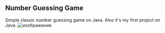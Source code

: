 ## Number Guessing Game
Simple classic number guessing game on Java. Also it's my first project on Java.
![изображение](https://github.com/user-attachments/assets/2434dd91-1eb7-451e-ab28-74ee4de451c0)
